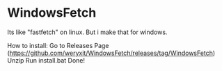 # WindowsFetch
Its like "fastfetch" on linux. But i make that for windows.

How to install:
Go to Releases Page (https://github.com/weryxit/WindowsFetch/releases/tag/WindowsFetch)
Unzip
Run install.bat
Done!
